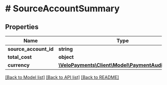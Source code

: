# # SourceAccountSummary

## Properties

Name | Type | Description | Notes
------------ | ------------- | ------------- | -------------
**source_account_id** | **string** |  | 
**total_cost** | **object** |  | 
**currency** | [**\VeloPayments\Client\Model\PaymentAuditCurrency**](PaymentAuditCurrency.md) |  | [optional] 

[[Back to Model list]](../../README.md#documentation-for-models) [[Back to API list]](../../README.md#documentation-for-api-endpoints) [[Back to README]](../../README.md)


